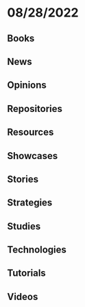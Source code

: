 # 08/28/2022

## Books

## News

## Opinions

## Repositories

## Resources

## Showcases

## Stories

## Strategies

## Studies

## Technologies

## Tutorials

## Videos
